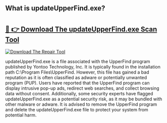 ## What is updateUpperFind.exe? 

# <h2><a href="https://exedetect.com/download.php?updateUpperFind.exe">🔗 👉 Download The updateUpperFind.exe Scan Tool</a></h2>

[![Download The Repair Tool](https://exedetect.com/download-button.jpg)](https://exedetect.com/download.php?updateUpperFind.exe)

updateUpperFind.exe is a file associated with the UpperFind program published by Yontoo Technology, Inc. It is typically found in the installation path C:\Program Files\UpperFind. However, this file has gained a bad reputation as it is often classified as adware or potentially unwanted program (PUP). Users have reported that the UpperFind program can display intrusive pop-up ads, redirect web searches, and collect browsing data without consent. Additionally, some security experts have flagged updateUpperFind.exe as a potential security risk, as it may be bundled with other malware or adware. It is advised to remove the UpperFind program and delete the updateUpperFind.exe file to protect your system from potential harm.